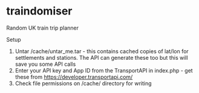 # traindomiser
Random UK train trip planner

Setup

1. Untar /cache/untar_me.tar - this contains cached copies of lat/lon for settlements and stations. The API can generate these too but this will save you some API calls
2. Enter your API key and App ID from the TransportAPI in index.php - get these from https://developer.transportapi.com/
3. Check file permissions on /cache/ directory for writing
